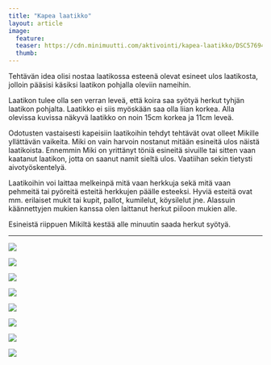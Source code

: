 ```yaml
---
title: "Kapea laatikko"
layout: article
image:
  feature:
  teaser: https://cdn.minimuutti.com/aktivointi/kapea-laatikko/DSC57694-245px.jpg
  thumb:
---
```


Tehtävän idea olisi nostaa laatikossa esteenä olevat esineet ulos laatikosta, jolloin pääsisi käsiksi laatikon pohjalla oleviin nameihin.

Laatikon tulee olla sen verran leveä, että koira saa syötyä herkut tyhjän laatikon pohjalta. Laatikko ei siis myöskään saa olla liian korkea. Alla olevissa kuvissa näkyvä laatikko on noin 15cm korkea ja 11cm leveä.

Odotusten vastaisesti kapeisiin laatikoihin tehdyt tehtävät ovat olleet Mikille yllättävän vaikeita. Miki on vain harvoin nostanut mitään esineitä ulos näistä laatikoista. Ennemmin Miki on yrittänyt töniä esineitä sivuille tai sitten vaan kaatanut laatikon, jotta on saanut namit sieltä ulos. Vaatiihan sekin tietysti aivotyöskentelyä.

Laatikoihin voi laittaa melkeinpä mitä vaan herkkuja sekä mitä vaan pehmeitä tai pyöreitä esteitä herkkujen päälle esteeksi. Hyviä esteitä ovat mm. erilaiset mukit tai kupit, pallot, kumilelut, köysilelut jne. Alassuin käännettyjen mukien kanssa olen laittanut herkut piiloon mukien alle.

Esineistä riippuen Mikiltä kestää alle minuutin saada herkut syötyä. 

---

![](https://cdn.minimuutti.com/aktivointi/kapea-laatikko/DSC57719-800px.jpg)

![](https://cdn.minimuutti.com/aktivointi/kapea-laatikko/DSC57721-800px.jpg)

![](https://cdn.minimuutti.com/aktivointi/kapea-laatikko/DSC57729-800px.jpg)

![](https://cdn.minimuutti.com/aktivointi/kapea-laatikko/DSC57694-800px.jpg)

![](https://cdn.minimuutti.com/aktivointi/kapea-laatikko/DSC57713-800px.jpg)

![](https://cdn.minimuutti.com/aktivointi/kapea-laatikko/DSC57734-800px.jpg)

![](https://cdn.minimuutti.com/aktivointi/kapea-laatikko/DSC57698-800px.jpg)

![](https://cdn.minimuutti.com/aktivointi/kapea-laatikko/Image1-800px.jpg)
